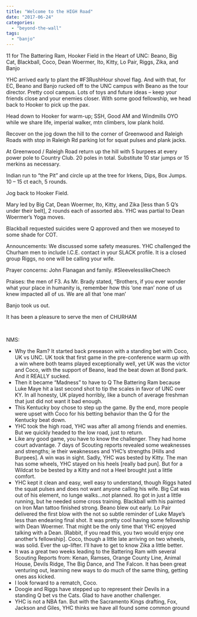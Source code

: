 ```yaml
---
title: "Welcome to the HIGH Road"
date: "2017-06-24"
categories: 
  - "beyond-the-wall"
tags: 
  - "banjo"
---
```


11 for The Battering Ram, Hooker Field in the Heart of UNC: Beano, Big Cat, Blackball, Coco, Dean Woermer, Ito, Kitty, Lo Pair, Riggs, Zika, and Banjo

YHC arrived early to plant the #F3RushHour shovel flag. And with that, for EC, Beano and Banjo rucked off to the UNC campus with Beano as the tour director. Pretty cool campus. Lots of toys and future ideas – keep your friends close and your enemies closer. With some good fellowship, we head back to Hooker to pick up the pax.

Head down to Hooker for warm-up; SSH, Good AM and Windmills OYO while we share life, imperial walker, mtn climbers, low plank hold.

Recover on the jog down the hill to the corner of Greenwood and Raleigh Roads with stop in Raleigh Rd parking lot for squat pulses and plank jacks.

At Greenwood / Raleigh Road return up the hill with 5 burpees at every power pole to Country Club. 20 poles in total. Substitute 10 star jumps or 15 merkins as necessary.

Indian run to “the Pit” and circle up at the tree for Irkens, Dips, Box Jumps. 10 – 15 ct each, 5 rounds.

Jog back to Hooker Field.

Mary led by Big Cat, Dean Woermer, Ito, Kitty, and Zika \[less than 5 Q’s under their belt\], 2 rounds each of assorted abs. YHC was partial to Dean Woermer’s Yoga moves.

Blackball requested suicides were Q approved and then we moseyed to some shade for COT.

Announcements: We discussed some safety measures. YHC challenged the Churham men to include I.C.E. contact in your SLACK profile. It is a closed group Riggs, no one will be calling your wife.

Prayer concerns: John Flanagan and family. #SleevelesslikeCheech

Praises: the men of F3. As Mr. Brady stated, “Brothers, if you ever wonder what your place in humanity is, remember how this ‘one man’ none of us knew impacted all of us. We are all that ‘one man’

Banjo took us out.

It has been a pleasure to serve the men of CHURHAM

 

NMS:

- Why the Ram? It started back preseason with a standing bet with Coco, UK vs UNC. UK took that first game in the pre-conference warm up with a win where both teams played exceptionally well, yet UK was the victor and Coco, with the support of Beano, lead the beat down at Bond park. And it REALLY sucked.
- Then it became “Madness” to have to Q The Battering Ram because Luke Maye hit a last second shot to tip the scales in favor of UNC over KY. In all honesty, UK played horribly, like a bunch of average freshman that just did not want it bad enough.
- This Kentucky boy chose to step up the game. By the end, more people were upset with Coco for his betting behavior than the Q for the Kentucky beat down.
- YHC took the high road, YHC was after all among friends and enemies. But we quickly headed to the low road, just to return.
- Like any good game, you have to know the challenger. They had home court advantage. 7 days of Scouting reports revealed some weaknesses and strengths; ie their weaknesses and YHC’s strengths \[Hills and Burpees\]. A win was in sight. Sadly, YHC was bested by Kitty. The man has some wheels, YHC stayed on his heels \[really bad pun\]. But for a Wildcat to be bested by a Kitty and not a Heel brought just a little comfort.
- YHC kept it clean and easy, well easy to understand, though Riggs hated the squat pulses and does not want anyone calling his wife. Big Cat was out of his element, no lunge walks…not planned. Ito got in just a little running, but he needed some cross training. Blackball with his painted on Iron Man tattoo finished strong. Beano blew out early. Lo Pair delivered the first blow with the not so subtle reminder of Luke Maye’s less than endearing final shot. It was pretty cool having some fellowship with Dean Woermer. That might be the only time that YHC enjoyed talking with a Dean. \[Rabbit, if you read this, you two would enjoy one another’s fellowship\]. Coco, though a little late arriving on two wheels, was solid. Ever the up-lifter. I’ll have to get to know Zika a little better.
- It was a great two weeks leading to the Battering Ram with several Scouting Reports from: Kenan, Ramses, Orange County Line, Animal House, Devils Ridge, The Big Dance, and The Falcon. It has been great venturing out, learning new ways to do much of the same thing, getting ones ass kicked.
- I look forward to a rematch, Coco.
- Doogie and Riggs have stepped up to represent their Devils in a standing Q bet vs the Cats. Glad to have another challenger.
- YHC is not a NBA fan. But with the Sacramento Kings drafting, Fox, Jackson and Giles, YHC thinks we have all found some common ground
